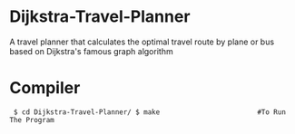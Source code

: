 # Dijkstra-Travel-Planner

A travel planner that calculates the optimal travel route by plane or bus based on Dijkstra's famous graph algorithm

# Compiler 

`` 
$ cd Dijkstra-Travel-Planner/
$ make                        #To Run The Program 
``
